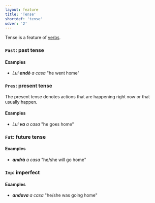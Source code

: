 ```yaml
---
layout: feature
title: 'Tense'
shortdef: 'tense'
udver: '2'
---
```


Tense is a feature of [verbs](u-pos/VERB).

### <a name="Past">`Past`</a>: past tense

#### Examples

* _Lui <b>andò</b> a casa_ "he went home"

### <a name="Pres">`Pres`</a>: present tense

The present tense denotes actions that are happening right now or that
usually happen.

#### Examples

* _Lui <b>va</b> a casa_ "he goes home"

### <a name="Fut">`Fut`</a>: future tense

#### Examples

* _<b>andrà</b> a casa_ "he/she will go home"

### <a name="Imp">`Imp`</a>: imperfect

#### Examples

* _<b>andava</b> a casa_ "he/she was going home"

<!-- Interlanguage links updated Út 9. května 2023, 20:03:49 CEST -->

